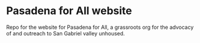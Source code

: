 # Pasadena for All website
Repo for the website for Pasadena for All, a grassroots org for the advocacy of and outreach to San Gabriel valley unhoused.
